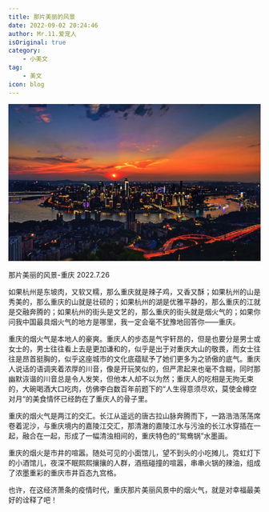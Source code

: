 ```yaml
---
title: 那片美丽的风景
date: 2022-09-02 20:24:46
author: Mr.11.爱宠人
isOriginal: true
category:
    - 小美文
tag:
    - 美文
icon: blog
---
```


![image-20220906191636708](./thatbuttifulplace.assets/image-20220906191636708.png)

那片美丽的风景-重庆
2022.7.26

如果杭州是东坡肉，又软又糯，那么重庆就是辣子鸡，又香又酥；如果杭州的山是秀美的，那么重庆的山就是壮硕的；如果杭州的湖是优雅平静的，那么重庆的江就是交融奔腾的；如果杭州的街头是文艺的，那么重庆的街头就是烟火气的；如果你问我中国最具烟火气的地方是哪里，我一定会毫不犹豫地回答你——重庆。   

重庆的烟火气是本地人的豪爽。重庆人的步态是气宇轩昂的，但是也要分是男士或女士的，男士往往看上去是更加谦和的，似乎是出于对重庆大山的敬畏，而女士往往是昂首挺胸的，似乎这座城市的文化底蕴赋予了她们更多为之骄傲的底气。重庆人说话的语调夹着浓厚的川音，像是开玩笑似的，但严肃起来也毫不含糊，同时那幽默诙谐的川音总是令人发笑，但他本人却不以为然；重庆人的吃相是无拘无束的，大碗喝酒大口吃肉，仿佛李白数百年前题下的“人生得意须尽欢，莫使金樽空对月“的美食情怀已经韵在了重庆人的骨子里。


重庆的烟火气是两江的交汇。长江从遥远的唐古拉山脉奔腾而下，一路浩浩荡荡席卷着泥沙，与重庆境内的嘉陵江交汇，那清澈的嘉陵江水与污浊的长江水穿插在一起，融合在一起，形成了一幅清浊相间的，重庆特色的“鸳鸯锅”水墨画。

重庆的烟火是市井的喧嚣。随处可见的小面馆儿，望不到头的小吃摊儿，霓虹灯下的小酒馆儿，夜深不眠熙熙攘攘的人群，酒瓶碰撞的喧嚣，串串火锅的辣油，组成了浓墨重彩的重庆市井百态九宫格。

也许，在这经济萧条的疫情时代，重庆那片美丽风景中的烟火气，就是对幸福最美好的诠释了吧！

